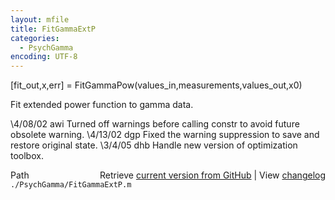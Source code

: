 ```yaml
---
layout: mfile
title: FitGammaExtP
categories:
  - PsychGamma
encoding: UTF-8
---
```


[fit\_out,x,err] = FitGammaPow(values\_in,measurements,values\_out,x0)

Fit extended power function to gamma data.

\4/08/02 awi Turned off warnings before calling constr to avoid future obsolete warning.
\4/13/02 dgp Fixed the warning suppression to save and restore original state.
\3/4/05  dhb   Handle new version of optimization toolbox.


<div class="code_header" style="text-align:right;">
  <span style="float:left;">Path&nbsp;&nbsp;</span> <span class="counter">Retrieve <a href=
  "https://raw.github.com/Psychtoolbox-3/Psychtoolbox-3/beta/./PsychGamma/FitGammaExtP.m">current version from GitHub</a> | View <a href=
  "https://github.com/Psychtoolbox-3/Psychtoolbox-3/commits/beta/./PsychGamma/FitGammaExtP.m">changelog</a></span>
</div>
<div class="code">
  <code>./PsychGamma/FitGammaExtP.m</code>
</div>
